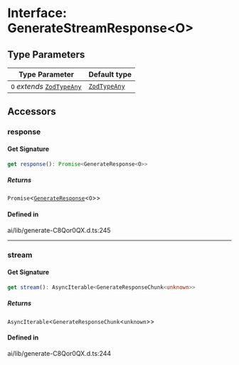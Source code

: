 # Interface: GenerateStreamResponse\<O\>

## Type Parameters

| Type Parameter | Default type |
| ------ | ------ |
| `O` *extends* [`ZodTypeAny`](../namespaces/z/type-aliases/ZodTypeAny.md) | [`ZodTypeAny`](../namespaces/z/type-aliases/ZodTypeAny.md) |

## Accessors

### response

#### Get Signature

```ts
get response(): Promise<GenerateResponse<O>>
```

##### Returns

`Promise`\<[`GenerateResponse`](../classes/GenerateResponse.md)\<`O`\>\>

#### Defined in

ai/lib/generate-C8Qor0QX.d.ts:245

***

### stream

#### Get Signature

```ts
get stream(): AsyncIterable<GenerateResponseChunk<unknown>>
```

##### Returns

`AsyncIterable`\<`GenerateResponseChunk`\<`unknown`\>\>

#### Defined in

ai/lib/generate-C8Qor0QX.d.ts:244
